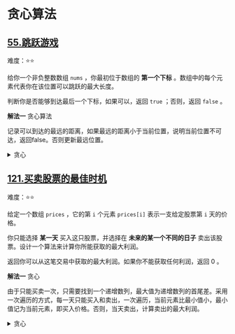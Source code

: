 # 贪心算法

## [55.跳跃游戏](https://leetcode.cn/problems/jump-game/description)

难度：⭐️⭐️

给你一个非负整数数组 `nums` ，你最初位于数组的 **第一个下标** 。数组中的每个元素代表你在该位置可以跳跃的最大长度。

判断你是否能够到达最后一个下标，如果可以，返回 `true` ；否则，返回 `false` 。

**解法一** 贪心算法

记录可以到达的最远的距离，如果最远的距离小于当前位置，说明当前位置不可达，返回false。否则更新最远位置。

<details>
  <summary>贪心</summary>

  ```java
    public boolean canJump(int[] nums) {
        int max = 0;
        for (int i = 0; i < nums.length; i++) {
            if (max < i) {
                return false;
            }
            max = Math.max(max, nums[i] + i);
        }
        return true;

    }
  ```
</details>

## [121.买卖股票的最佳时机](https://leetcode.cn/problems/best-time-to-buy-and-sell-stock/description)

难度：⭐️⭐️

给定一个数组 `prices` ，它的第 `i` 个元素 `prices[i]` 表示一支给定股票第 `i` 天的价格。

你只能选择 **某一天** 买入这只股票，并选择在 **未来的某一个不同的日子** 卖出该股票。设计一个算法来计算你所能获取的最大利润。

返回你可以从这笔交易中获取的最大利润。如果你不能获取任何利润，返回 0 。

**解法一** 贪心

由于只能买卖一次，只需要找到一个递增数列，最大值为递增数列的首尾差。采用一次遍历的方式，每一天只能买入和卖出，一次遍历，当前元素比最小值小，最小值记为当前元素，即买入价格。否则，当天卖出，计算卖出的最大利润。

<details>
  <summary>贪心</summary>

  ```java
    public int maxProfit(int[] prices) {
        int min = Integer.MAX_VALUE;
        int maxProfit = 0;
        for (int i = 0; i < prices.length; i++) {
            if (prices[i] <= min) {
                min = prices[i];
            } else {
                maxProfit = Math.max(maxProfit, prices[i] - min);
            }
        }
        return maxProfit;
    }
  ```

</details>
